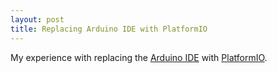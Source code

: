 ```yaml
---
layout: post
title: Replacing Arduino IDE with PlatformIO
---
```


My experience with replacing the [Arduino IDE](https://www.arduino.cc/en/Main/Software) with [PlatformIO](http://platformio.org/).
